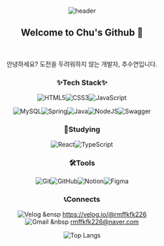<div align = center>

![header](https://capsule-render.vercel.app/api?type=wave&color=auto&height=300&section=header&text=CHU'S%20GITHUB&desc=Make%20happen.%20Shock%20everyone!&descAlignY=80&fontSize=70)

  
## Welcome to Chu's Github 👋
</br>

안녕하세요? 도전을 두려워하지 않는 개발자, 추수연입니다.

### ✨Tech Stack✨
![HTML5](https://img.shields.io/badge/html5-%23E34F26.svg?style=for-the-badge&logo=html5&logoColor=white)![CSS3](https://img.shields.io/badge/css3-%231572B6.svg?style=for-the-badge&logo=css3&logoColor=white)![JavaScript](https://img.shields.io/badge/javascript-%23323330.svg?style=for-the-badge&logo=javascript&logoColor=%23F7DF1E)

![MySQL](https://img.shields.io/badge/mysql-4479A1.svg?style=for-the-badge&logo=mysql&logoColor=white)![Spring](https://img.shields.io/badge/spring-%236DB33F.svg?style=for-the-badge&logo=spring&logoColor=white)![Java](https://img.shields.io/badge/java-%23ED8B00.svg?style=for-the-badge&logo=openjdk&logoColor=white)![NodeJS](https://img.shields.io/badge/node.js-6DA55F?style=for-the-badge&logo=node.js&logoColor=white)![Swagger](https://img.shields.io/badge/-Swagger-%23Clojure?style=for-the-badge&logo=swagger&logoColor=white)

### 📖Studying
![React](https://img.shields.io/badge/react-%2320232a.svg?style=for-the-badge&logo=react&logoColor=%2361DAFB)![TypeScript](https://img.shields.io/badge/typescript-%23007ACC.svg?style=for-the-badge&logo=typescript&logoColor=white)

### 🛠️Tools
![Git](https://img.shields.io/badge/git-%23F05033.svg?style=for-the-badge&logo=git&logoColor=white)![GitHub](https://img.shields.io/badge/github-%23121011.svg?style=for-the-badge&logo=github&logoColor=white)![Notion](https://img.shields.io/badge/Notion-%23000000.svg?style=for-the-badge&logo=notion&logoColor=white)![Figma](https://img.shields.io/badge/figma-%23F24E1E.svg?style=for-the-badge&logo=figma&logoColor=white)

### 📞Connects
![Velog](https://img.shields.io/badge/velog-00D0B1?style=for-the-badge&logo=velog&logoColor=white) &ensp https://velog.io/@rmffkfk226 </br>
![Gmail](https://img.shields.io/badge/mail-D14836?style=for-the-badge&logo=gmail&logoColor=white) &nbsp rmffkfk226@naver.com


![Top Langs](https://github-readme-stats.vercel.app/api/top-langs/?username=CHUSUEYEON&layout=compact)

</div>
<!--
**CHUSUEYEON/CHUSUEYEON** is a ✨ _special_ ✨ repository because its `README.md` (this file) appears on your GitHub profile.

![Chu's GitHub stats](https://github-readme-stats.vercel.app/api?username=CHUSUEYEON&show_icons=true&theme=radical)

Here are some ideas to get you started:

- 🔭 I’m currently working on ...
- 🌱 I’m currently learning ...
- 👯 I’m looking to collaborate on ...
- 🤔 I’m looking for help with ...
- 💬 Ask me about ...
- 📫 How to reach me: ...
- 😄 Pronouns: ...
- ⚡ Fun fact: ...
-->
